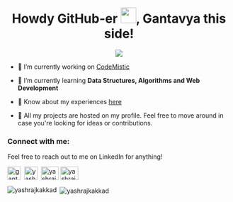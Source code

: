 <!-- ## Hey folks 👋,
### This is <a href="https://gantavyamalviya.github.io" style="color:black;"> Gantavya Malviya</a>. An ECE Sophomore at LNCT,Bhopal
### Would love to connect on [<img src="https://www.iconfinder.com/data/icons/social-media-2285/512/1_Linkedin_unofficial_colored_svg-512.png" width="20px"/>](https://linkedin.com/in/gantavyamalviya) &nbsp; [<img src="https://cdn2.iconfinder.com/data/icons/social-media-2285/512/1_Instagram_colored_svg_1-256.png" width="20px" />](https://www.instagram.com/gantavyamalviya)&nbsp; [<img src = "https://cdn2.iconfinder.com/data/icons/social-media-2285/512/1_Twitter3_colored_svg-256.png" width="20px"/>](https://www.twitter.com/gantavyamalviya/) &nbsp;[<img src = "https://cdn1.iconfinder.com/data/icons/social-media-2285/512/Colored_Facebook3_svg-256.png" width="20px"/>](https://www.facebook.com/gantavyamalviya/)  


 -->
<!--
**gantavyamalviya/gantavyamalviya** is a ✨ _special_ ✨ repository because its `README.md` (this file) appears on your GitHub profile.

Here are some ideas to get you started:

- 🔭 I’m currently working on ...
- 🌱 I’m currently learning ...
- 👯 I’m looking to collaborate on ...
- 🤔 I’m looking for help with ...
- 💬 Ask me about ...
- 📫 How to reach me: ...
- 😄 Pronouns: ...
- ⚡ Fun fact: ...
-->


<h1 align="center">Howdy GitHub-er <img src="https://raw.githubusercontent.com/MartinHeinz/MartinHeinz/master/wave.gif" width="35px">, Gantavya this side!</h1>

<p align="center">
<img src="https://media.giphy.com/media/27c7Jo2GU5tpCEQT0y/giphy.gif">
</p>

- 🔭 I’m currently working on [CodeMistic](https://codemistic.in)

- 🌱 I’m currently learning **Data Structures, Algorithms and Web Development**

- 📄 Know about my experiences [here](https://1drv.ms/b/s!Apgp1XpUdr1-hQbfSj23ToF92zWE)

- 🔧 All my projects are hosted on my profile. Feel free to move around in case you're looking for ideas or contributions.

<h3 align="left">Connect with me:</h3>
Feel free to reach out to me on LinkedIn for anything!
<p align="left">
<a href="https://linkedin.com/in/gantavyamalviya" target="blank"><img align="center" src="https://www.iconfinder.com/data/icons/social-media-2285/512/1_Linkedin_unofficial_colored_svg-512.png" alt="gantavyamalviya" height="30" width="30" /></a>&nbsp
<a href="https://instagram.com/gantavyamalviya" target="blank"><img align="center" src="https://cdn2.iconfinder.com/data/icons/social-media-2285/512/1_Instagram_colored_svg_1-256.png" alt="yashrajkakkad" height="30" width="30" /></a>&nbsp
<a href="https://www.codechef.com/users/enthusiastic" target="blank"><img align="center" src="https://cdn.jsdelivr.net/npm/simple-icons@3.1.0/icons/codechef.svg" alt="yashrajkakkad" height="30" width="40" /></a>
<a href="https://codeforces.com/profile/gantavyamalviya" target="blank"><img align="center" src="https://cdn.jsdelivr.net/npm/simple-icons@3.0.1/icons/codeforces.svg" alt="yashrajkakkad" height="30" width="40" /></a>
<!--
<a href="https://www.leetcode.com/yashrajkakkad" target="blank"><img align="center" src="https://cdn.jsdelivr.net/npm/simple-icons@3.0.1/icons/leetcode.svg" alt="yashrajkakkad" height="30" width="40" /></a> -->
<!--   <img src="https://www.iconfinder.com/data/icons/social-media-2285/512/1_Linkedin_unofficial_colored_svg-512.png" width="20px"/>](https://linkedin.com/in/gantavyamalviya) &nbsp; [<img src="https://cdn2.iconfinder.com/data/icons/social-media-2285/512/1_Instagram_colored_svg_1-256.png" width="20px" />](https://www.instagram.com/gantavyamalviya)&nbsp; [<img src = "https://cdn2.iconfinder.com/data/icons/social-media-2285/512/1_Twitter3_colored_svg-256.png" width="20px"/>](https://www.twitter.com/gantavyamalviya/) &nbsp;[<img src = "https://cdn1.iconfinder.com/data/icons/social-media-2285/512/Colored_Facebook3_svg-256.png" width="20px"/>](https://www.facebook.com/gantavyamalviya/)  
 -->
</p>

<!--
<h3 align="left">Languages and Tools:</h3>
<p align="left"> <a href="https://www.gnu.org/software/bash/" target="_blank"> <img src="https://www.vectorlogo.zone/logos/gnu_bash/gnu_bash-icon.svg" alt="bash" width="40" height="40"/> </a> <a href="https://getbootstrap.com" target="_blank"> <img src="https://devicons.github.io/devicon/devicon.git/icons/bootstrap/bootstrap-plain.svg" alt="bootstrap" width="40" height="40"/> </a> <a href="https://www.cprogramming.com/" target="_blank"> <img src="https://devicons.github.io/devicon/devicon.git/icons/c/c-original.svg" alt="c" width="40" height="40"/> </a> <a href="https://www.w3schools.com/cpp/" target="_blank"> <img src="https://devicons.github.io/devicon/devicon.git/icons/cplusplus/cplusplus-original.svg" alt="cplusplus" width="40" height="40"/> </a> <a href="https://www.w3schools.com/css/" target="_blank"> <img src="https://devicons.github.io/devicon/devicon.git/icons/css3/css3-original-wordmark.svg" alt="css3" width="40" height="40"/> </a> <a href="https://www.djangoproject.com/" target="_blank"> <img src="https://devicons.github.io/devicon/devicon.git/icons/django/django-original.svg" alt="django" width="40" height="40"/> </a> <a href="https://www.docker.com/" target="_blank"> <img src="https://devicons.github.io/devicon/devicon.git/icons/docker/docker-original-wordmark.svg" alt="docker" width="40" height="40"/> </a> <a href="https://git-scm.com/" target="_blank"> <img src="https://www.vectorlogo.zone/logos/git-scm/git-scm-icon.svg" alt="git" width="40" height="40"/> </a> <a href="https://www.w3.org/html/" target="_blank"> <img src="https://devicons.github.io/devicon/devicon.git/icons/html5/html5-original-wordmark.svg" alt="html5" width="40" height="40"/> </a> <a href="https://www.java.com" target="_blank"> <img src="https://devicons.github.io/devicon/devicon.git/icons/java/java-original-wordmark.svg" alt="java" width="40" height="40"/> </a> <a href="https://www.linux.org/" target="_blank"> <img src="https://devicons.github.io/devicon/devicon.git/icons/linux/linux-original.svg" alt="linux" width="40" height="40"/> </a> <a href="https://www.oracle.com/" target="_blank"> <img src="https://devicons.github.io/devicon/devicon.git/icons/oracle/oracle-original.svg" alt="oracle" width="40" height="40"/> </a> <a href="https://www.postgresql.org" target="_blank"> <img src="https://devicons.github.io/devicon/devicon.git/icons/postgresql/postgresql-original-wordmark.svg" alt="postgresql" width="40" height="40"/> </a> <a href="https://www.python.org" target="_blank"> <img src="https://devicons.github.io/devicon/devicon.git/icons/python/python-original.svg" alt="python" width="40" height="40"/> </a> <a href="https://www.selenium.dev" target="_blank"> <img src="https://raw.githubusercontent.com/detain/svg-logos/780f25886640cef088af994181646db2f6b1a3f8/svg/selenium-logo.svg" alt="selenium" width="40" height="40"/> </a> </p>
-->


<p><img align="left" src="https://github-readme-stats.vercel.app/api/top-langs?username=gantavyamalviya&show_icons=true&locale=en&layout=compact" alt="yashrajkakkad" /></p>

<p>&nbsp;<img align="center" src="https://github-readme-stats.vercel.app/api?username=gantavyamalviya&show_icons=true&locale=en" alt="yashrajkakkad" /></p>
